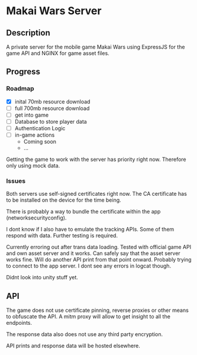 # Makai Wars Server 

## Description
A private server for the mobile game Makai Wars using ExpressJS for the game API and NGINX for game asset files.

## Progress
### Roadmap
- [x] inital 70mb resource download 
- [ ] full 700mb resource download
- [ ] get into game
- [ ] Database to store player data
- [ ] Authentication Logic
- [ ] in-game actions
    - Coming soon
    - ...

Getting the game to work with the server has priority right now. Therefore only using mock data.  

### Issues
Both servers use self-signed certificates right now. The CA certificate has to be installed on the device for the time being.

There is probably a way to bundle the certificate within the app (networksecurityconfig). 

I dont know if I also have to emulate the tracking APIs. Some of them respond with data. Further testing is required.

Currently erroring out after trans data loading. Tested with official game API and own asset server and it works. Can safely say that the asset 
server works fine. Will do another API print from that point onward. Probably trying to connect to the app server. I dont
see any errors in logcat though.

Didnt look into unity stuff yet.


## API
The game does not use certificate pinning, reverse proxies or other means to obfuscate the API. A mitm proxy will allow to get insight to all the endpoints. 

The response data also does not use any third
party encryption.

API prints and response data will be hosted elsewhere.


